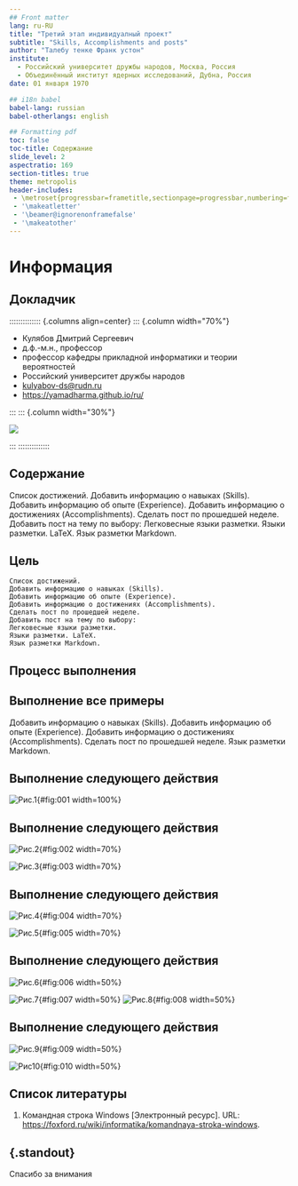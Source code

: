 ```yaml
---
## Front matter
lang: ru-RU
title: "Третий этап индивидуалный проект"
subtitle: "Skills, Accomplish­ments and posts"
author: "Талебу тенке Франк устон"
institute:
  - Российский университет дружбы народов, Москва, Россия
  - Объединённый институт ядерных исследований, Дубна, Россия
date: 01 января 1970

## i18n babel
babel-lang: russian
babel-otherlangs: english

## Formatting pdf
toc: false
toc-title: Содержание
slide_level: 2
aspectratio: 169
section-titles: true
theme: metropolis
header-includes:
 - \metroset{progressbar=frametitle,sectionpage=progressbar,numbering=fraction}
 - '\makeatletter'
 - '\beamer@ignorenonframefalse'
 - '\makeatother'
---
```


# Информация

## Докладчик

:::::::::::::: {.columns align=center}
::: {.column width="70%"}

  * Кулябов Дмитрий Сергеевич
  * д.ф.-м.н., профессор
  * профессор кафедры прикладной информатики и теории вероятностей
  * Российский университет дружбы народов
  * [kulyabov-ds@rudn.ru](mailto:kulyabov-ds@rudn.ru)
  * <https://yamadharma.github.io/ru/>

:::
::: {.column width="30%"}

![](./image/kulyabov.jpg)

:::
::::::::::::::

## Содержание
   Список достижений.
    Добавить информацию о навыках (Skills).
    Добавить информацию об опыте (Experience).
    Добавить информацию о достижениях (Accomplishments).
    Сделать пост по прошедшей неделе.
    Добавить пост на тему по выбору:
       Легковесные языки разметки.
       Языки разметки. LaTeX.
       Язык разметки Markdown.

## Цель
    Список достижений.
    Добавить информацию о навыках (Skills).
    Добавить информацию об опыте (Experience).
    Добавить информацию о достижениях (Accomplishments).
    Сделать пост по прошедшей неделе.
    Добавить пост на тему по выбору:
    Легковесные языки разметки.
    Языки разметки. LaTeX.
    Язык разметки Markdown.


## Процесс выполнения

## Выполнение все примеры

 Добавить информацию о навыках (Skills).
    Добавить информацию об опыте (Experience).
    Добавить информацию о достижениях (Accomplishments).
    Сделать пост по прошедшей неделе.
    Язык разметки Markdown.

## Выполнение следующего действия
![Рис.1](image/1.png){#fig:001 width=100%}

## Выполнение следующего действия
![Рис.2](image/2.png){#fig:002 width=70%}

![Рис.3](image/3.png){#fig:003 width=70%}

## Выполнение следующего действия
![Рис.4](image/4.png){#fig:004 width=70%}

![Рис.5](image/5.png){#fig:005 width=70%}

## Выполнение следующего действия
![Рис.6](image/6.png){#fig:006 width=50%}

![Рис.7](image/7.png){#fig:007 width=50%}
![Рис.8](image/8.png){#fig:008 width=50%}
## Выполнение следующего действия
![Рис.9](image/9.png){#fig:009 width=50%}

![Рис10](image/10.png){#fig:010 width=50%}

## Список литературы

1. Командная строка Windows [Электронный ресурс]. URL:
https://foxford.ru/wiki/informatika/komandnaya-stroka-windows.

## {.standout}

Спасибо за внимания

